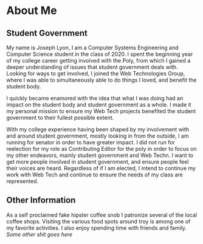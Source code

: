 # About Me

## Student Government
My name is Joseph Lyon, I am a Computer Systems Engineering and Computer Science student in the class of 2020. I spent the beginning year of my college career getting involved with the Poly, from which I gained a deeper understanding of issues that student government deals with. Looking for ways to get involved, I joined the Web Technologies Group, where I was able to simultaneously able to do things I loved, and benefit the student body.

I quickly became enamored with the idea that what I was doing had an impact on the student body and student government as a whole. I made it my personal mission to ensure my Web Tech projects benefited the student government to their fullest possible extent.

With my college experience having been shaped by my involvement with and around student government, mostly looking in from the outside, I am running for senator in order to have greater impact. I did not run for reelection for my role as Contributing Editor for the poly in order to focus on my other endeavors, mainly student government and Web Techn. I want to get more people involved in student government, and ensure people feel their voices are heard. Regardless of if I am elected, I intend to continue my work with Web Tech and continue to ensure the needs of my class are represented.

## Other Information
As a self proclaimed fake hipster coffee snob I patronize several of the local coffee shops. Visiting the various food spots around troy is among one of my favorite activities. I also enjoy spending time with friends and family.
_Some other shit goes here_

